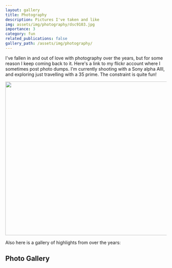 ```yaml
---
layout: gallery
title: Photography
description: Pictures I've taken and like
img: assets/img/photography/dsc9103.jpg
importance: 3
category: fun
related_publications: false
gallery_path: /assets/img/photography/
---
```


I've fallen in and out of love with photography over the years, but for some reason I keep coming back to it. Here's a link to my flickr account where I sometimes post photo dumps. I'm currently shooting with a Sony alpha AIII, and exploring just travelling with a 35 prime. The constraint is quite fun!

<a data-flickr-embed="true" href="https://www.flickr.com/photos/142497876@N06" title=""><img src="https://live.staticflickr.com/65535/51829484656_54be34a9f7_z.jpg" width="640" height="480" alt=""/></a><script async src="//embedr.flickr.com/assets/client-code.js" charset="utf-8"></script>

Also here is a gallery of highlights from over the years:

## Photo Gallery
